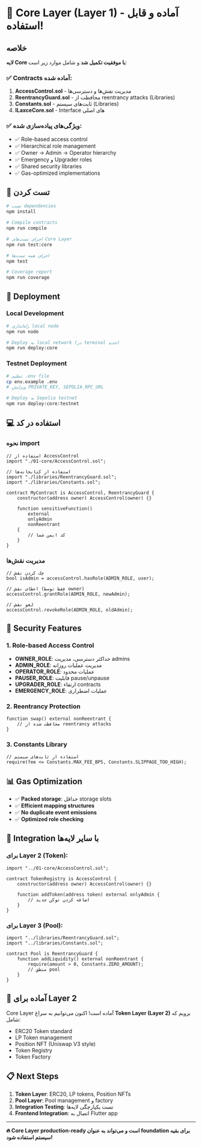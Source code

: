 # 🎉 Core Layer (Layer 1) - آماده و قابل استفاده!

## خلاصه

**لایه Core با موفقیت تکمیل شد** و شامل موارد زیر است:

### ✅ Contracts آماده شده:
1. **AccessControl.sol** - مدیریت نقش‌ها و دسترسی‌ها
2. **ReentrancyGuard.sol** - محافظت از reentrancy attacks (Libraries)
3. **Constants.sol** - ثابت‌های سیستم (Libraries)
4. **ILaxceCore.sol** - Interface های اصلی

### ✅ ویژگی‌های پیاده‌سازی شده:
- ✅ Role-based access control
- ✅ Hierarchical role management
- ✅ Owner → Admin → Operator hierarchy
- ✅ Emergency و Upgrader roles
- ✅ Shared security libraries
- ✅ Gas-optimized implementations

## 🧪 تست کردن

```bash
# نصب dependencies
npm install

# Compile contracts
npm run compile

# اجرای تست‌های Core Layer
npm run test:core

# اجرای همه تست‌ها
npm test

# Coverage report
npm run coverage
```

## 🚀 Deployment

### Local Development
```bash
# راه‌اندازی local node
npm run node

# Deploy به local network (در terminal جدید)
npm run deploy:core
```

### Testnet Deployment
```bash
# تنظیم .env file
cp env.example .env
# ویرایش PRIVATE_KEY, SEPOLIA_RPC_URL

# Deploy به Sepolia testnet
npm run deploy:core:testnet
```

## 💻 استفاده در کد

### نحوه import
```solidity
// استفاده از AccessControl
import "./01-core/AccessControl.sol";

// استفاده از کتابخانه‌ها
import "./libraries/ReentrancyGuard.sol";
import "./libraries/Constants.sol";

contract MyContract is AccessControl, ReentrancyGuard {
    constructor(address owner) AccessControl(owner) {}
    
    function sensitiveFunction() 
        external 
        onlyAdmin 
        nonReentrant 
    {
        // کد ایمن شما
    }
}
```

### مدیریت نقش‌ها
```solidity
// چک کردن نقش
bool isAdmin = accessControl.hasRole(ADMIN_ROLE, user);

// اعطای نقش (فقط توسط owner)
accessControl.grantRole(ADMIN_ROLE, newAdmin);

// لغو نقش
accessControl.revokeRole(ADMIN_ROLE, oldAdmin);
```

## 🔐 Security Features

### 1. Role-based Access Control
- **OWNER_ROLE**: حداکثر دسترسی، مدیریت admins
- **ADMIN_ROLE**: مدیریت عملیات روزانه
- **OPERATOR_ROLE**: عملیات محدود
- **PAUSER_ROLE**: قابلیت pause/unpause
- **UPGRADER_ROLE**: ارتقاء contracts
- **EMERGENCY_ROLE**: عملیات اضطراری

### 2. Reentrancy Protection
```solidity
function swap() external nonReentrant {
    // محافظت شده از reentrancy attacks
}
```

### 3. Constants Library
```solidity
// استفاده از ثابت‌های سیستم
require(fee <= Constants.MAX_FEE_BPS, Constants.SLIPPAGE_TOO_HIGH);
```

## 📊 Gas Optimization

- ✅ **Packed storage**: حداقل storage slots
- ✅ **Efficient mapping structures**
- ✅ **No duplicate event emissions**
- ✅ **Optimized role checking**

## 🧩 Integration با سایر لایه‌ها

### برای Layer 2 (Token):
```solidity
import "../01-core/AccessControl.sol";

contract TokenRegistry is AccessControl {
    constructor(address owner) AccessControl(owner) {}
    
    function addToken(address token) external onlyAdmin {
        // اضافه کردن توکن جدید
    }
}
```

### برای Layer 3 (Pool):
```solidity
import "../libraries/ReentrancyGuard.sol";
import "../libraries/Constants.sol";

contract Pool is ReentrancyGuard {
    function addLiquidity() external nonReentrant {
        require(amount > 0, Constants.ZERO_AMOUNT);
        // منطق pool
    }
}
```

## 🎯 آماده برای Layer 2

Core Layer آماده است! اکنون می‌توانیم به سراغ **Token Layer (Layer 2)** برویم که شامل:
- ERC20 Token standard
- LP Token management  
- Position NFT (Uniswap V3 style)
- Token Registry
- Token Factory

## 📋 Next Steps

1. **Token Layer**: ERC20, LP tokens, Position NFTs
2. **Pool Layer**: Pool management و factory
3. **Integration Testing**: تست یکپارچگی لایه‌ها
4. **Frontend Integration**: اتصال به Flutter app

---

**🔥 Core Layer production-ready است و می‌تواند به عنوان foundation برای بقیه سیستم استفاده شود!** 